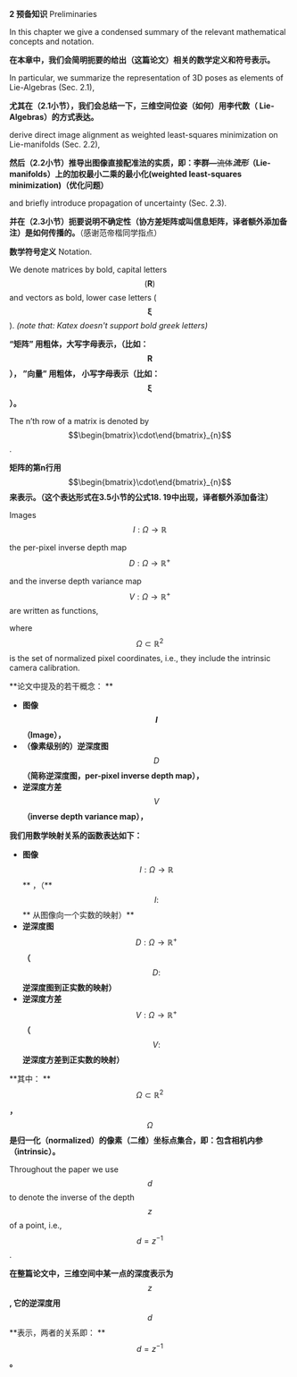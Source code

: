**2 预备知识** Preliminaries

In this chapter we give a condensed summary of the relevant mathematical concepts and notation.

**在本章中，我们会简明扼要的给出（这篇论文）相关的数学定义和符号表示。**

In particular, we summarize the representation of 3D poses as elements of Lie-Algebras \(Sec. 2.1\),

**尤其在（2.1小节），我们会总结一下，三维空间位姿（如何）用李代数（ Lie-Algebras）的方式表达。**

derive direct image alignment as weighted least-squares minimization on Lie-manifolds \(Sec. 2.2\),

**然后（2.2小节）推导出图像直接配准法的实质，即：李群—**~~流体~~**_流形_（Lie-manifolds）上的加权最小二乘的最小化\(weighted least-squares minimization\)（优化问题）**

and briefly introduce propagation of uncertainty \(Sec. 2.3\).

**并在（2.3小节）扼要说明不确定性（协方差矩阵或叫信息矩阵，译者额外添加备注）是如何传播的。**（感谢范帝楷同学指点）

**数学符号定义** Notation.

We denote matrices by bold, capital letters $$(\textbf{R})$$ and vectors as bold, lower case letters ( $$ \mathbf{\xi} $$ ). _(note that: Katex doesn't support bold greek letters)_

**“矩阵” 用粗体，大写字母表示，（比如：**$$\textbf{R}$$**）， ”向量” 用粗体， 小写字母表示（比如：** $$ \mathbf{\xi} $$ **）。**

The n’th row of a matrix is denoted by $$\begin{bmatrix}\cdot\end{bmatrix}_{n}$$.

**矩阵的第n行用**$$\begin{bmatrix}\cdot\end{bmatrix}_{n}$$**来表示。（这个表达形式在3.5小节的公式18. 19中出现，译者额外添加备注）**

Images $$I : \mathit{\Omega} \rightarrow \mathbb{R}$$

the per-pixel inverse depth map $$D : \mathit{\Omega} \rightarrow \mathbb{R}^{+}$$

and the inverse depth variance map $$V : \mathit{\Omega} \rightarrow \mathbb{R}^{+}$$ are written as functions,

where $$\mathit{\Omega} \subset \mathbb{R}^{2}$$ is the set of normalized pixel coordinates, i.e., they include the intrinsic camera calibration.

**论文中提及的若干概念： **

* **图像 **$$I$$** （Image），**
* **（像素级别的）逆深度图** $$D$$ **（简称逆深度图，per-pixel inverse depth map），**
* **逆深度方差** $$V$$  **（inverse depth variance map），**

**我们用数学映射关系的函数表达如下：**

* **图像** $$I : \mathit{\Omega} \rightarrow \mathbb{R}$$  ** ，（** $$ I: $$** 从图像向一个实数的映射）**
* **逆深度图**  $$D : \mathit{\Omega} \rightarrow \mathbb{R}^{+}$$ **（** $$D: $$ **逆深度图到正实数的映射）**
* **逆深度方差** $$V : \mathit{\Omega} \rightarrow \mathbb{R}^{+}$$ **（** $$V: $$ **逆深度方差到正实数的映射）**

**其中： ** $$\mathit{\Omega} \subset \mathbb{R}^{2}$$  **，** $$\mathit{\Omega}$$ **是归一化（normalized）的像素（二维）坐标点集合，即：包含相机内参（intrinsic）。**

Throughout the paper we use $$d$$ to denote the inverse of the depth $$z$$ of a point, i.e., $$d=z^{-1}$$.

**在整篇论文中，三维空间中某一点的深度表示为** $$z$$ **, 它的逆深度用** $$d$$ **表示，两者的关系即： **$$d=z^{-1}$$ **。**

